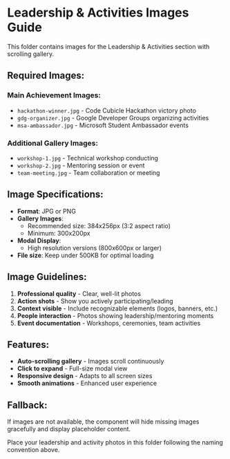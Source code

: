 # Leadership & Activities Images Guide

This folder contains images for the Leadership & Activities section with scrolling gallery.

## Required Images:

### Main Achievement Images:
- `hackathon-winner.jpg` - Code Cubicle Hackathon victory photo
- `gdg-organizer.jpg` - Google Developer Groups organizing activities
- `msa-ambassador.jpg` - Microsoft Student Ambassador events

### Additional Gallery Images:
- `workshop-1.jpg` - Technical workshop conducting
- `workshop-2.jpg` - Mentoring session or event
- `team-meeting.jpg` - Team collaboration or meeting

## Image Specifications:
- **Format**: JPG or PNG
- **Gallery Images**: 
  - Recommended size: 384x256px (3:2 aspect ratio)
  - Minimum: 300x200px
- **Modal Display**: 
  - High resolution versions (800x600px or larger)
- **File size**: Keep under 500KB for optimal loading

## Image Guidelines:
1. **Professional quality** - Clear, well-lit photos
2. **Action shots** - Show you actively participating/leading
3. **Context visible** - Include recognizable elements (logos, banners, etc.)
4. **People interaction** - Photos showing leadership/mentoring moments
5. **Event documentation** - Workshops, ceremonies, team activities

## Features:
- **Auto-scrolling gallery** - Images scroll continuously
- **Click to expand** - Full-size modal view
- **Responsive design** - Adapts to all screen sizes
- **Smooth animations** - Enhanced user experience

## Fallback:
If images are not available, the component will hide missing images gracefully and display placeholder content.

Place your leadership and activity photos in this folder following the naming convention above.